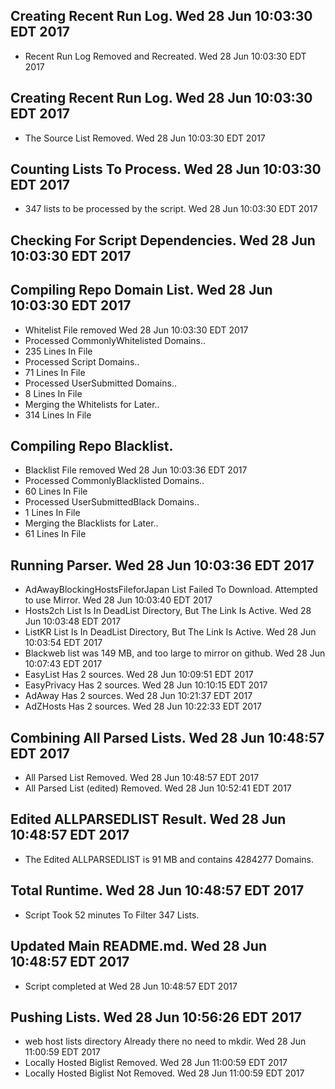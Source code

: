 ## Creating Recent Run Log. Wed 28 Jun 10:03:30 EDT 2017
* Recent Run Log Removed and Recreated. Wed 28 Jun 10:03:30 EDT 2017
## Creating Recent Run Log. Wed 28 Jun 10:03:30 EDT 2017

* The Source List Removed. Wed 28 Jun 10:03:30 EDT 2017
## Counting Lists To Process. Wed 28 Jun 10:03:30 EDT 2017
* 	347 lists to be processed by the script. Wed 28 Jun 10:03:30 EDT 2017

## Checking For Script Dependencies. Wed 28 Jun 10:03:30 EDT 2017

## Compiling Repo Domain List. Wed 28 Jun 10:03:30 EDT 2017
* Whitelist File removed Wed 28 Jun 10:03:30 EDT 2017
* Processed CommonlyWhitelisted Domains..
* 	235 Lines In File
* Processed Script Domains..
* 	71 Lines In File
* Processed UserSubmitted Domains..
* 	8 Lines In File
* Merging the Whitelists for Later..
* 	314 Lines In File
## Compiling Repo Blacklist.
* Blacklist File removed Wed 28 Jun 10:03:36 EDT 2017
* Processed CommonlyBlacklisted Domains..
* 	60 Lines In File
* Processed UserSubmittedBlack Domains..
* 	1 Lines In File
* Merging the Blacklists for Later..
* 	61 Lines In File

## Running Parser. Wed 28 Jun 10:03:36 EDT 2017
* AdAwayBlockingHostsFileforJapan List Failed To Download. Attempted to use Mirror. Wed 28 Jun 10:03:40 EDT 2017
* Hosts2ch List Is In DeadList Directory, But The Link Is Active. Wed 28 Jun 10:03:48 EDT 2017
* ListKR List Is In DeadList Directory, But The Link Is Active. Wed 28 Jun 10:03:54 EDT 2017
* Blackweb list was 149 MB, and too large to mirror on github. Wed 28 Jun 10:07:43 EDT 2017
* EasyList Has 2 sources. Wed 28 Jun 10:09:51 EDT 2017
* EasyPrivacy Has 2 sources. Wed 28 Jun 10:10:15 EDT 2017
* AdAway Has 2 sources. Wed 28 Jun 10:21:37 EDT 2017
* AdZHosts Has 2 sources. Wed 28 Jun 10:22:33 EDT 2017

## Combining All Parsed Lists. Wed 28 Jun 10:48:57 EDT 2017
* All Parsed List Removed. Wed 28 Jun 10:48:57 EDT 2017
* All Parsed List (edited) Removed. Wed 28 Jun 10:52:41 EDT 2017

## Edited ALLPARSEDLIST Result. Wed 28 Jun 10:48:57 EDT 2017
* The Edited ALLPARSEDLIST is 91 MB and contains 	4284277 Domains.

## Total Runtime. Wed 28 Jun 10:48:57 EDT 2017
* Script Took 52 minutes To Filter 	347 Lists.

## Updated Main README.md. Wed 28 Jun 10:48:57 EDT 2017

* Script completed at Wed 28 Jun 10:48:57 EDT 2017
## Pushing Lists. Wed 28 Jun 10:56:26 EDT 2017
* web host lists directory Already there no need to mkdir. Wed 28 Jun 11:00:59 EDT 2017
* Locally Hosted Biglist Removed. Wed 28 Jun 11:00:59 EDT 2017
* Locally Hosted Biglist Not Removed. Wed 28 Jun 11:00:59 EDT 2017

